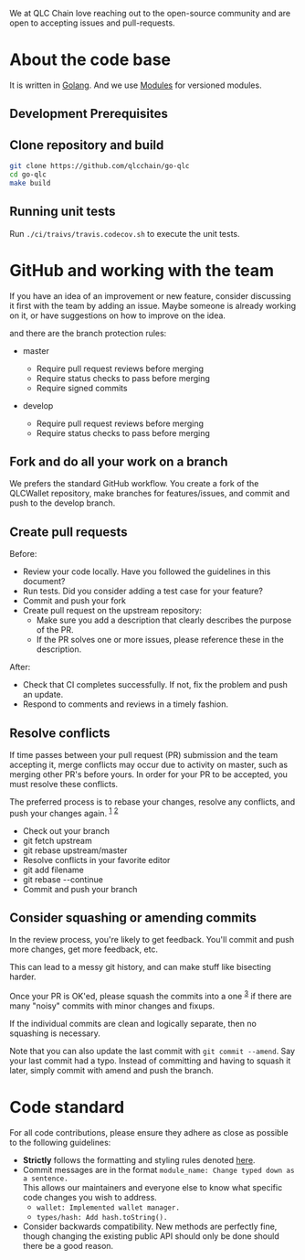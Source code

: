 We at QLC Chain love reaching out to the open-source community and are open to accepting issues and pull-requests.

# About the code base

It is written in [Golang](https://golang.org). And we use [Modules](https://github.com/golang/go/wiki/Modules) for versioned modules. 

## Development Prerequisites

## Clone repository and build
```bash
git clone https://github.com/qlcchain/go-qlc
cd go-qlc
make build
```

## Running unit tests

Run `./ci/traivs/travis.codecov.sh` to execute the unit tests.

# GitHub and working with the team

If you have an idea of an improvement or new feature, consider discussing it first with the team by adding an issue. Maybe someone is already working on it, or have suggestions on how to improve on the idea. 

and there are the branch protection rules:

- master
  - Require pull request reviews before merging
  - Require status checks to pass before merging
  - Require signed commits

- develop
  - Require pull request reviews before merging
  - Require status checks to pass before merging

## Fork and do all your work on a branch
We prefers the standard GitHub workflow. You create a fork of the QLCWallet repository, make branches for features/issues, and commit and push to the develop branch. 

## Create pull requests
Before:
* Review your code locally. Have you followed the guidelines in this document?
* Run tests. Did you consider adding a test case for your feature?
* Commit and push your fork
* Create pull request on the upstream repository:
    * Make sure you add a description that clearly describes the purpose of the PR.
    * If the PR solves one or more issues, please reference these in the description.

After:
* Check that CI completes successfully. If not, fix the problem and push an update.
* Respond to comments and reviews in a timely fashion.

## Resolve conflicts

If time passes between your pull request (PR) submission and the team accepting it, merge conflicts may occur due to activity on master, such as merging other PR's before yours. In order for your PR to be accepted, you must resolve these conflicts.

The preferred process is to rebase your changes, resolve any conflicts, and push your changes again. <sup>[1](#git_rebase_conflicts)</sup> <sup>[2](#git_merge_conflicts)</sup>

* Check out your branch
* git fetch upstream
* git rebase upstream/master
* Resolve conflicts in your favorite editor
* git add filename
* git rebase --continue
* Commit and push your branch

## Consider squashing or amending commits

In the review process, you're likely to get feedback. You'll commit and push more changes, get more feedback, etc. 

This can lead to a messy git history, and can make stuff like bisecting harder.

Once your PR is OK'ed, please squash the commits into a one <sup>[3](#git_squash)</sup> if there are many "noisy" commits with minor changes and fixups. 

If the individual commits are clean and logically separate, then no squashing is necessary.

Note that you can also update the last commit with `git commit --amend`. Say your last commit had a typo. Instead of committing and having to squash it later, simply commit with amend and push the branch.

# Code standard

For all code contributions, please ensure they adhere as close as possible to the following guidelines:

- **Strictly** follows the formatting and styling rules denoted [here](https://github.com/golang/go/wiki/CodeReviewComments).
- Commit messages are in the format `module_name: Change typed down as a sentence.`  
This allows our maintainers and everyone else to know what specific code changes you wish to address.
    - `wallet: Implemented wallet manager.`
    - `types/hash: Add hash.toString().`
- Consider backwards compatibility. New methods are perfectly fine, though changing the existing public API should only be done should there be a good reason.
